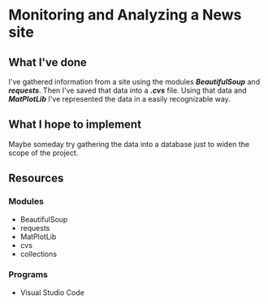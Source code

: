# Monitoring and Analyzing a News site

## What I've done
I've gathered information from a site using the modules ***BeautifulSoup*** and ***requests***. Then I've saved that data into a ***.cvs*** file. 
Using that data and ***MatPlotLib*** I've represented the data in a easily recognizable way.

## What I hope to implement
Maybe someday try gathering the data into a database just to widen the scope of the project.

## Resources

### Modules
* BeautifulSoup
* requests
* MatPlotLib
* cvs
* collections

### Programs
* Visual Studio Code
